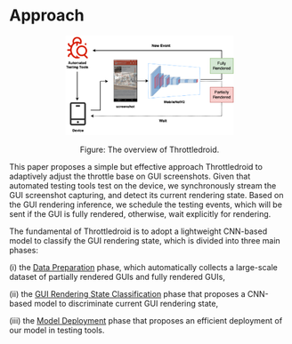 # Approach
<p align="center">
<img src="figures/overview.png" width="60%"/> 
</p>
<p align="center">Figure: The overview of Throttledroid.<p align="center">

This paper proposes a simple but effective approach Throttledroid to adaptively adjust the throttle base on GUI screenshots.
Given that automated testing tools test on the device, we synchronously stream the GUI screenshot capturing, and detect its current rendering state.
Based on the GUI rendering inference, we schedule the testing events, which will be sent if the GUI is fully rendered, otherwise, wait explicitly for rendering.

The fundamental of Throttledroid is to adopt a lightweight CNN-based model to classify the GUI rendering state, which is divided into three main phases:

(i) the [Data Preparation](./dataset_preparation) phase, which automatically collects a large-scale dataset of partially rendered GUIs and fully rendered GUIs,

(ii) the [GUI Rendering State Classification](./GUI_classification) phase that proposes a CNN-based model to discriminate current GUI rendering state,

(iii) the [Model Deployment](model_deployment) phase that proposes an efficient deployment of our model in testing tools.
